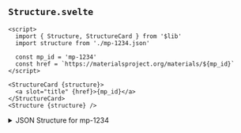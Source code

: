 <script>
  import struct_json from './mp-1234.json?raw'
</script>

## `Structure.svelte`

```svelte example stackblitz code_above
<script>
  import { Structure, StructureCard } from '$lib'
  import structure from './mp-1234.json'

  const mp_id = 'mp-1234'
  const href = `https://materialsproject.org/materials/${mp_id}`
</script>

<StructureCard {structure}>
  <a slot="title" {href}>{mp_id}</a>
</StructureCard>
<Structure {structure} />
```

<details>
  <summary>JSON Structure for mp-1234</summary>
  <pre>
    <code>
    {struct_json}
    </code>
  </pre>
</details>

